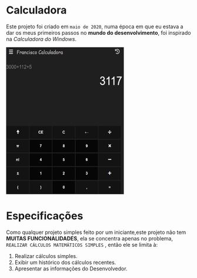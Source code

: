 # Calculadora

Este projeto foi criado em `maio de 2020`, numa época em que eu estava a dar os meus primeiros passos no **mundo do desenvolvimento**, foi inspirado na _Calculadora do Windows_.

<img src="./asset1.PNG" width="320" height="400"/>

# Especificações

Como qualquer projeto simples feito por um iniciante,este projeto não tem **MUITAS FUNCIONALIDADES**, ela se concentra apenas no problema, `REALIZAR CÁLCULOS MATEMÁTICOS SIMPLES` , então ele se limita à:

1. Realizar cálculos simples.
2. Exibir um histórico dos cálculos recentes.
3. Apresentar as informações do Desenvolvedor.

